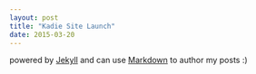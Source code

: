 ```yaml
---
layout: post
title: "Kadie Site Launch"
date: 2015-03-20
---
```


powered by [Jekyll](http://jekyllrb.com) and can use [Markdown](http://packetlife.net/media/library/16/Markdown.pdf) to author my posts :) 

